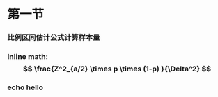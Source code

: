 # 第一节

### 比例区间估计公式计算样本量
### Inline math:    $$ \frac{Z^2_{a/2} \times p \times (1-p) }{\Delta^2} $$  


### echo hello



